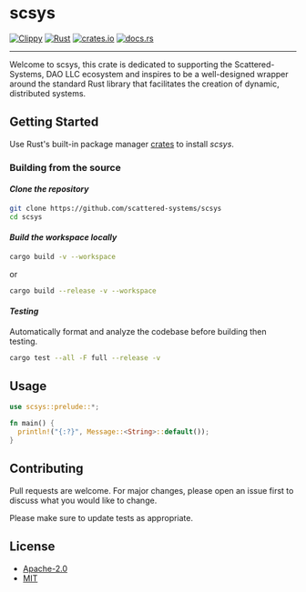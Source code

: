 # scsys

[![Clippy](https://github.com/Scattered-Systems/scsys/actions/workflows/clippy.yml/badge.svg)](https://github.com/Scattered-Systems/scsys/actions/workflows/clippy.yml)
[![Rust](https://github.com/Scattered-Systems/scsys/actions/workflows/rust.yml/badge.svg)](https://github.com/Scattered-Systems/scsys/actions/workflows/rust.yml)
[![crates.io](https://img.shields.io/crates/v/scsys.svg)](https://crates.io/crates/scsys)
[![docs.rs](https://docs.rs/scsys/badge.svg)](https://docs.rs/scsys)

***

Welcome to scsys, this crate is dedicated to supporting the Scattered-Systems, DAO LLC ecosystem and inspires to be a well-designed wrapper around the standard Rust library that facilitates 
the creation of dynamic, distributed systems.

## Getting Started

Use Rust's built-in package manager [crates](https://crates.io/crates/scsys) to install *scsys*.

### Building from the source

#### *Clone the repository*

```bash
git clone https://github.com/scattered-systems/scsys
cd scsys
```

#### *Build the workspace locally*

```bash
cargo build -v --workspace
```

or

```bash
cargo build --release -v --workspace
```

#### *Testing*

Automatically format and analyze the codebase before building then testing.

```bash
cargo test --all -F full --release -v
```

## Usage

```rust
use scsys::prelude::*;

fn main() {
  println!("{:?}", Message::<String>::default());
}
```

## Contributing

Pull requests are welcome. For major changes, please open an issue first
to discuss what you would like to change.

Please make sure to update tests as appropriate.

## License

- [Apache-2.0](https://choosealicense.com/licenses/apache-2.0/)
- [MIT](https://choosealicense.com/licenses/mit/)
